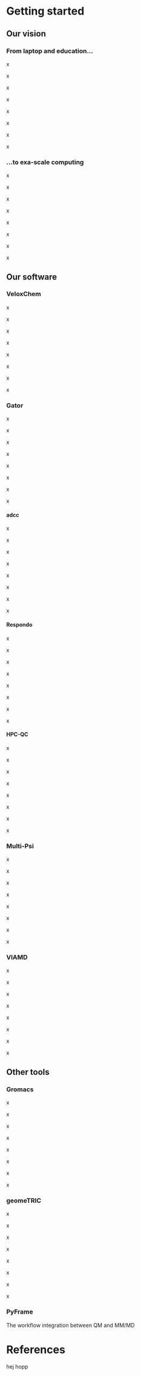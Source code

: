 Getting started
===============

Our vision
----------

### From laptop and education...
x

x

x

x

x

x

x

x

### ...to exa-scale computing
x

x

x

x

x

x

x

x



Our software
---------

### VeloxChem
x

x

x

x

x

x

x

x


### Gator
x

x

x

x

x

x

x

x


#### adcc
x

x

x

x

x

x

x

x


#### Respondo
x

x

x

x

x

x

x

x


#### HPC-QC
x

x

x

x

x

x

x

x


### Multi-Psi
x

x

x

x

x

x

x

x


### VIAMD
x

x

x

x

x

x

x

x


Other tools
-----------

### Gromacs
x

x

x

x

x

x

x

x


### geomeTRIC
x

x

x

x

x

x

x

x


### PyFrame

The workflow integration between QM and MM/MD


References
==========
hej hopp
```{bibliography}
```
